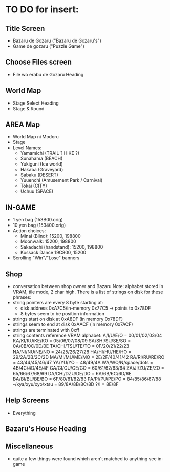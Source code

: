 # TO DO for insert:

## Title Screen

- Bazaru de Gozaru ("Bazaru de Gozaru's")
- Game de gozaru ("Puzzle Game")

## Choose Files screen

- File wo erabu de Gozaru Heading

## World Map

- Stage Select Heading
- Stage & Round

## AREA Map

- World Map ni Modoru
- Stage
- Level Names:
  - Yamamichi  (TRAIL ?  HIKE ?)
  - Sunahama (BEACH)
  - Yukiguni (Ice world)
  - Hakaba (Graveyard)
  - Sabaku (DESERT)
  - Yuuenchi (Amusement Park / Carnival)
  - Tokai (CITY)
  - Uchuu (SPACE)

## IN-GAME

- 1 yen bag (153B00.orig)
- 10 yen bag (153400.orig)
- Action choices:
  - Minai (Blind): 15200, 198800
  - Moonwalk: 15200, 198800
  - Sakadachi (handstand): 15200, 198800
  - Kossack Dance 19C800, 15200
- Scrolling "Win"/"Lose" banners

## Shop

- conversation between shop owner and Bazaru
Note: alphabet stored in VRAM, tile mode, 2 char high.
There is a list of strings on disk for these phrases:
- string pointers are every 8 byte starting at:
  - disk address 0xA7C5/in-memory 0x77C5 -> points to 0x78DF
  - 8 bytes seem to be position information
- strings start on disk at 0xA8DF (in memory 0x78DF)
- strings seem to end at disk 0xAACF (in memory 0x7ACF)
- strings are terminated with 0xff
- string contents reference VRAM alphabet:
  A/I/U/E/O          = 00/01/02/03/04 
  KA/KI/KU/KE/KO     = 05/06/07/08/09 
  SA/SHI/SU/SE/SO    = 0A/0B/0C/0D/0E 
  TA/CHI/TSU/TE/TO   = 0F/20/21/22/23 
  NA/NI/NU/NE/NO     = 24/25/26/27/28 
  HA/HI/HU/HE/HO     = 29/2A/2B/2C/2D 
  MA/MI/MU/ME/MO     = 2E/2F/40/41/42 
  RA/RI/RU/RE/RO     = 43/44/45/46/47 
  YA/YU/YO           = 48/49/4A
  WA/WO/N/space/dots = 4B/4C/4D/4E/4F
  GA/GI/GU/GE/GO     = 60/61/62/63/64 
  ZA/JI/ZU/ZE/ZO     = 65/66/67/68/69 
  DA/CHI/DZU/DE/DO   = 6A/6B/6C/6D/6E 
  BA/BI/BU/BE/BO     = 6F/80/81/82/83 
  PA/PI/PU/PE/PO     = 84/85/86/87/88 
  -/xya/xyu/xyo/xtsu = 89/8A/8B/8C/8D
  ?/!                = 8E/8F

## Help Screens

- Everything

## Bazaru's House Heading


## Miscellaneous

- quite a few things were found which aren't matched to anything see in-game
